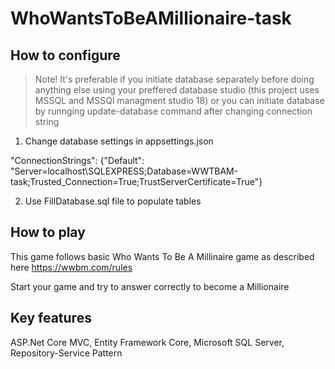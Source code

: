 # WhoWantsToBeAMillionaire-task

## How to configure
> Note! It's preferable if you initiate database separately before doing anything else using your preffered database studio
>(this project uses MSSQL and MSSQl managment studio 18) or you can initiate database by runnging update-database command after changing connection string

1. Change database settings in appsettings.json 

 "ConnectionStrings": {"Default": "Server=localhost\\SQLEXPRESS;Database=WWTBAM-task;Trusted_Connection=True;TrustServerCertificate=True"}
  
2. Use FillDatabase.sql file to populate tables

## How to play

This game follows basic Who Wants To Be A Millinaire game as described here https://wwbm.com/rules

Start your game and try to answer correctly to become a Millionaire

## Key features
ASP.Net Core MVC, Entity Framework Core, Microsoft SQL Server, Repository-Service Pattern
